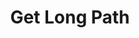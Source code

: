 ---
tag: m0033
codes:
- M33
title: Get Long Path
long: 
notes:
- Requires [`SDSUPPORT`](/docs/configuration/configuration.html#sd-card) and `LONG_FILENAME_HOST_SUPPORT`
parameters:
- tag: path
  optional: false
  description: DOS 8.3 path to a file or folder
example: 
examples:
- pre: Get the long path for a file
  code:
  - M33 funstuff/mask.gco
- pre: Output
  code:
  - FunStuff/Mask.gcode
---